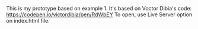 This is my prototype based on example 1. 
It's based on Voctor Dibia's code: https://codepen.io/victordibia/pen/RdWbEY
To open, use Live Server option on index.html file.